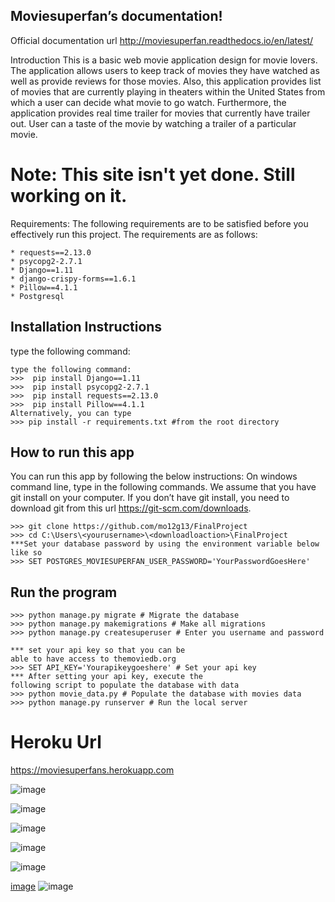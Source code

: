 ## Moviesuperfan’s documentation!
Official documentation url http://moviesuperfan.readthedocs.io/en/latest/

Introduction
This is a basic web movie application design for movie lovers. The application allows users to keep track of movies they have watched as well as provide reviews for those movies. Also, this application provides list of movies that are currently playing in theaters within the United States from which a user can decide what movie to go watch. Furthermore, the application provides real time trailer for movies that currently have trailer out. User can a taste of the movie by watching a trailer of a particular movie.

# Note: This site isn't yet done. Still working on it.

Requirements:
The following requirements are to be satisfied before you effectively run this project. The requirements are as follows:
```
* requests==2.13.0
* psycopg2-2.7.1
* Django==1.11
* django-crispy-forms==1.6.1
* Pillow==4.1.1
* Postgresql
```
## Installation Instructions
type the following command:
```
type the following command:
>>>  pip install Django==1.11
>>>  pip install psycopg2-2.7.1
>>>  pip install requests==2.13.0
>>>  pip install Pillow==4.1.1
Alternatively, you can type
>>> pip install -r requirements.txt #from the root directory
```
## How to run this app
You can run this app by following the below instructions: On windows command line, type in the following commands. We assume that you have git install on your computer. If you don’t have git install, you need to download git from this url https://git-scm.com/downloads.
```
>>> git clone https://github.com/mo12g13/FinalProject
>>> cd C:\Users\<yourusername>\<downloadloaction>\FinalProject
***Set your database password by using the environment variable below like so
>>> SET POSTGRES_MOVIESUPERFAN_USER_PASSWORD='YourPasswordGoesHere'
```
## Run the program
```
>>> python manage.py migrate # Migrate the database
>>> python manage.py makemigrations # Make all migrations
>>> python manage.py createsuperuser # Enter you username and password

*** set your api key so that you can be
able to have access to themoviedb.org
>>> SET API_KEY='Yourapikeygoeshere' # Set your api key
*** After setting your api key, execute the
following script to populate the database with data
>>> python movie_data.py # Populate the database with movies data
>>> python manage.py runserver # Run the local server
```
# Heroku Url
https://moviesuperfans.herokuapp.com

![image](https://cloud.githubusercontent.com/assets/17325437/25932548/8201e370-35d7-11e7-9312-55adddcbcf52.png)

![image](https://cloud.githubusercontent.com/assets/17325437/25932569/a46e6e88-35d7-11e7-91d8-2f5dfa3a54ca.png)

![image](https://cloud.githubusercontent.com/assets/17325437/25932585/c28177d0-35d7-11e7-8c44-2b764605521b.png)

![image](https://cloud.githubusercontent.com/assets/17325437/25946096/415cb5d8-360f-11e7-99e3-c94af2e24720.png)

![image](https://cloud.githubusercontent.com/assets/17325437/25946204/ae1b5238-360f-11e7-9a09-70aff90b334f.png)

[image](https://cloud.githubusercontent.com/assets/17325437/25946204/ae1b5238-360f-11e7-9a09-70aff90b334f.png)
![image](https://cloud.githubusercontent.com/assets/17325437/25946378/6e805d16-3610-11e7-83ef-0db978cee53a.png)
